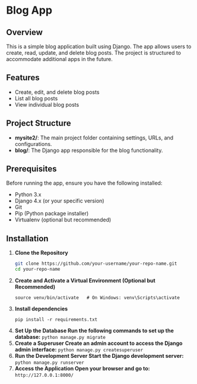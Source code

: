 # Blog App

## Overview
This is a simple blog application built using Django. The app allows users to create, read, update, and delete blog posts. The project is structured to accommodate additional apps in the future.

## Features
- Create, edit, and delete blog posts
- List all blog posts
- View individual blog posts

## Project Structure
- **mysite2/**: The main project folder containing settings, URLs, and configurations.
- **blog/**: The Django app responsible for the blog functionality.

## Prerequisites
Before running the app, ensure you have the following installed:
- Python 3.x
- Django 4.x (or your specific version)
- Git
- Pip (Python package installer)
- Virtualenv (optional but recommended)

## Installation

1. **Clone the Repository**
   ```bash
   git clone https://github.com/your-username/your-repo-name.git
   cd your-repo-name
   ```
2. **Create and Activate a Virtual Environment (Optional but Recommended)**
   ```python3 -m venv venv
   source venv/bin/activate   # On Windows: venv\Scripts\activate
   ```
3. **Install dependencies**
   ```
   pip install -r requirements.txt
   ```
5. **Set Up the Database Run the following commands to set up the database:**
   ```python manage.py migrate```
7. **Create a Superuser Create an admin account to access the Django admin interface:**
   ```python manage.py createsuperuser```
9. **Run the Development Server Start the Django development server:**
    ```python manage.py runserver```
11. **Access the Application Open your browser and go to:**
    ```http://127.0.0.1:8000/```

